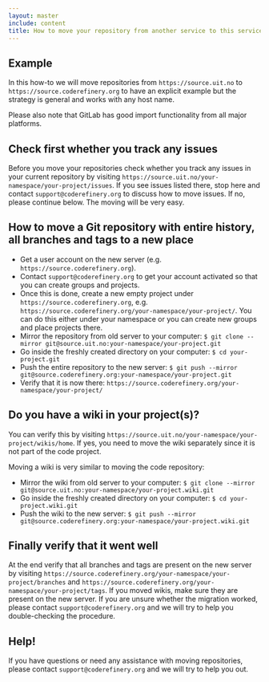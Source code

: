 ```yaml
---
layout: master
include: content
title: How to move your repository from another service to this service
---
```


## Example

In this how-to we will move repositories from `https://source.uit.no` to
`https://source.coderefinery.org` to have an explicit example
but the strategy is general and works with any host name.

Please also note that GitLab has good import functionality from all major
platforms.


## Check first whether you track any issues

Before you move your repositories check whether you track any issues in your
current repository by visiting
`https://source.uit.no/your-namespace/your-project/issues`.  If you see issues
listed there, stop here and contact `support@coderefinery.org` to discuss how
to move issues. If no, please continue below. The moving will be very easy.


## How to move a Git repository with entire history, all branches and tags to a new place

- Get a user account on the new server (e.g. `https://source.coderefinery.org`).
- Contact `support@coderefinery.org` to get your account activated so that you can create groups and projects.
- Once this is done, create a new empty project under
  `https://source.coderefinery.org`, e.g.
  `https://source.coderefinery.org/your-namespace/your-project/`. You can do this
  either under your namespace or you can create new groups and place projects
  there.
- Mirror the repository from old server to your computer: `$ git clone --mirror git@source.uit.no:your-namespace/your-project.git`
- Go inside the freshly created directory on your computer: `$ cd your-project.git`
- Push the entire repository to the new server: `$ git push --mirror git@source.coderefinery.org:your-namespace/your-project.git`
- Verify that it is now there: `https://source.coderefinery.org/your-namespace/your-project/`


## Do you have a wiki in your project(s)?

You can verify this by visiting `https://source.uit.no/your-namespace/your-project/wikis/home`.
If yes, you need to move the wiki separately since it is not part of the code project.

Moving a wiki is very similar to moving the code repository:

- Mirror the wiki from old server to your computer: `$ git clone --mirror git@source.uit.no:your-namespace/your-project.wiki.git`
- Go inside the freshly created directory on your computer: `$ cd your-project.wiki.git`
- Push the wiki to the new server: `$ git push --mirror git@source.coderefinery.org:your-namespace/your-project.wiki.git`


## Finally verify that it went well

At the end verify that all branches and tags are present on the new server
by visiting `https://source.coderefinery.org/your-namespace/your-project/branches`
and `https://source.coderefinery.org/your-namespace/your-project/tags`.
If you moved wikis, make sure they are present on the new server.  If you are
unsure whether the migration worked, please contact `support@coderefinery.org`
and we will try to help you double-checking the procedure.


## Help!

If you have questions or need any assistance with moving repositories, please
contact `support@coderefinery.org` and we will try to help you out.
